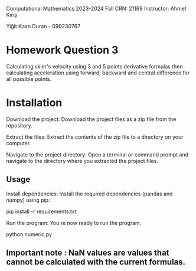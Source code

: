 Computational Mathematics 
2023-2024 Fall
CRN: 21169
Instructor: Ahmet Kırış

Yiğit Kaan Duran - 090230767

# Homework Question 3

Calculating skier's velocity using 3 and 5 points derivative formulas then calculating acceleration using forward, backward
and central difference for all possible points.

# Installation 

Download the project: Download the project files as a zip file from the repository.

Extract the files: Extract the contents of the zip file to a directory on your computer.

Navigate to the project directory: Open a terminal or command prompt and navigate to the directory where you extracted the project files.

## Usage

Install dependencies: Install the required dependencies (pandas and numpy) using pip:

 pip install -r requirements.txt

Run the program: You're now ready to run the program.

 python numeric.py

## Important note : NaN values are values that cannot be calculated with the current formulas.


